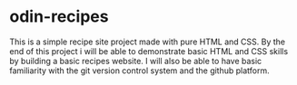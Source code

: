 # odin-recipes



  This is a simple recipe site project made with pure HTML and CSS.
  By the end of this project i will be able to demonstrate basic HTML and CSS
  skills by building a basic recipes website.
  I will also be able to have basic familiarity with the git version control
  system and the github platform. 
